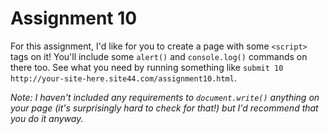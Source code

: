# Assignment 10

For this assignment, I'd like for you to create a page with some `<script>` tags on it! You'll include some `alert()` and `console.log()` commands on there too. See what you need by running something like `submit 10 http://your-site-here.site44.com/assignment10.html`.

_Note: I haven't included any requirements to `document.write()` anything on your page (it's surprisingly hard to check for that!) but I'd recommend that you do it anyway._
